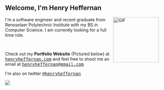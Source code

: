 <h2>Welcome, I'm Henry Heffernan 
</h2>
 
<img align="right" alt="GIF" width="150" src="https://cdn.discordapp.com/attachments/472252022456844288/972721337355354132/forhire.png" />
<p>I'm a software engineer and recent graduate from Rensselaer Polytechnic Institute with my BS in Computer Science. I am currently looking for a full time role.</p>
 <br>
 <p>Check out my <b>Portfolio Website</b> (Pictured below) at <a href="https://henryheffernan.com/"><samp>henryheffernan.com</samp></a> and feel free to shoot me an email at <a href="mailto:henryheffernan@gmail.com"><samp>henryheffernan@gmail.com</samp></a></p> 

<p>I'm also on twitter <a href="https://twitter.com/henryheffernan"><samp>@henryheffernan</samp></a></p>

<img src="https://henryheffernan.com/images/preview-new.jpg" >
<!---
&nbsp<img src="https://henryheffernan.vercel.app/favicon.ico" width="28" align="center"/>
-->
